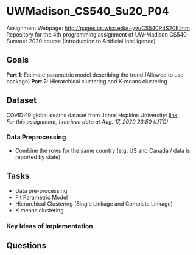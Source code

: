 # UWMadison_CS540_Su20_P04
Assignment Webpage: http://pages.cs.wisc.edu/~yw/CS540P4S20E.htm
Repository for the 4th programming assignment of UW-Madison CS540 Summer 2020 course (Introduction to Artificial Intelligence)


## Goals
**Part 1**: Estimate parametric model describing the trend (Allowed to use package)
**Part 2**: Hierarchical clustering and K-means clustering


## Dataset
COVID-19 global deaths dataset from Johns Hopkins University: [link](https://github.com/CSSEGISandData/COVID-19/tree/master/csse_covid_19_data/csse_covid_19_time_series)  
*For this assignment, I retrieve data at Aug. 17, 2020 23:50 (UTC)*

### Data Preprocessing
- Combine the rows for the same country (e.g. US and Canada / data is reported by state)


## Tasks
- Data pre-processing
- Fit Parametric Model
- Hierarchical Clustering (Single Linkage and Complete Linkage)
- K means clustering

### Key Ideas of Implementation


## Questions